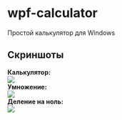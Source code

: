 # wpf-calculator
Простой калькулятор для Windows
## Скриншоты
**Калькулятор:**  
![](https://user-images.githubusercontent.com/103951737/164990906-cd0494b2-6fbb-4860-bb13-a2ddcdb2e958.png)  
**Умножение:**  
![](https://user-images.githubusercontent.com/103951737/164990927-05f4d304-f9ba-4171-8841-324d1b4c9689.png)  
**Деление на ноль:**  
![](https://user-images.githubusercontent.com/103951737/164990952-1af7bb64-4e83-4c72-af37-9bea12e6b35f.png)
